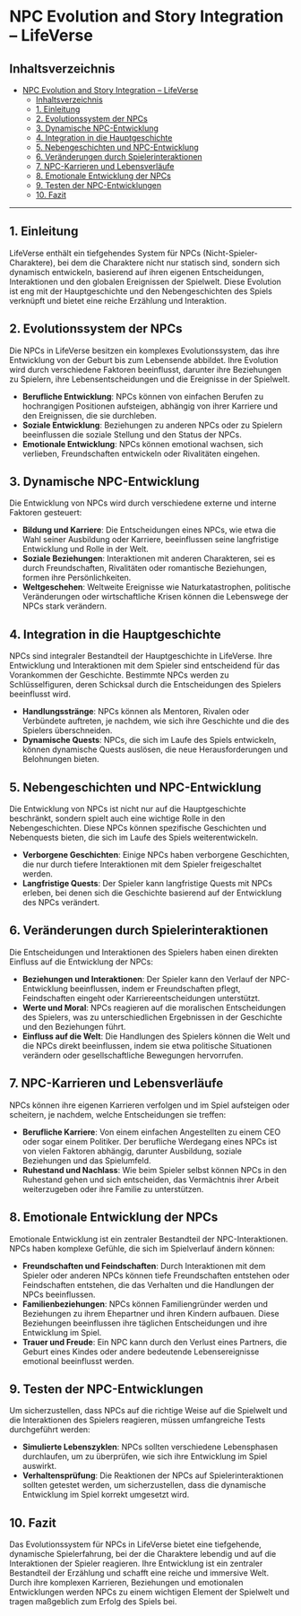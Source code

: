 # NPC Evolution and Story Integration – LifeVerse

## Inhaltsverzeichnis

- [NPC Evolution and Story Integration – LifeVerse](#npc-evolution-and-story-integration--lifeverse)
  - [Inhaltsverzeichnis](#inhaltsverzeichnis)
  - [1. Einleitung](#1-einleitung)
  - [2. Evolutionssystem der NPCs](#2-evolutionssystem-der-npcs)
  - [3. Dynamische NPC-Entwicklung](#3-dynamische-npc-entwicklung)
  - [4. Integration in die Hauptgeschichte](#4-integration-in-die-hauptgeschichte)
  - [5. Nebengeschichten und NPC-Entwicklung](#5-nebengeschichten-und-npc-entwicklung)
  - [6. Veränderungen durch Spielerinteraktionen](#6-veränderungen-durch-spielerinteraktionen)
  - [7. NPC-Karrieren und Lebensverläufe](#7-npc-karrieren-und-lebensverläufe)
  - [8. Emotionale Entwicklung der NPCs](#8-emotionale-entwicklung-der-npcs)
  - [9. Testen der NPC-Entwicklungen](#9-testen-der-npc-entwicklungen)
  - [10. Fazit](#10-fazit)

---

## 1. Einleitung

LifeVerse enthält ein tiefgehendes System für NPCs (Nicht-Spieler-Charaktere), bei dem die Charaktere nicht nur statisch sind, sondern sich dynamisch entwickeln, basierend auf ihren eigenen Entscheidungen, Interaktionen und den globalen Ereignissen der Spielwelt. Diese Evolution ist eng mit der Hauptgeschichte und den Nebengeschichten des Spiels verknüpft und bietet eine reiche Erzählung und Interaktion.

## 2. Evolutionssystem der NPCs

Die NPCs in LifeVerse besitzen ein komplexes Evolutionssystem, das ihre Entwicklung von der Geburt bis zum Lebensende abbildet. Ihre Evolution wird durch verschiedene Faktoren beeinflusst, darunter ihre Beziehungen zu Spielern, ihre Lebensentscheidungen und die Ereignisse in der Spielwelt.

- **Berufliche Entwicklung**: NPCs können von einfachen Berufen zu hochrangigen Positionen aufsteigen, abhängig von ihrer Karriere und den Ereignissen, die sie durchleben.
- **Soziale Entwicklung**: Beziehungen zu anderen NPCs oder zu Spielern beeinflussen die soziale Stellung und den Status der NPCs.
- **Emotionale Entwicklung**: NPCs können emotional wachsen, sich verlieben, Freundschaften entwickeln oder Rivalitäten eingehen.

## 3. Dynamische NPC-Entwicklung

Die Entwicklung von NPCs wird durch verschiedene externe und interne Faktoren gesteuert:

- **Bildung und Karriere**: Die Entscheidungen eines NPCs, wie etwa die Wahl seiner Ausbildung oder Karriere, beeinflussen seine langfristige Entwicklung und Rolle in der Welt.
- **Soziale Beziehungen**: Interaktionen mit anderen Charakteren, sei es durch Freundschaften, Rivalitäten oder romantische Beziehungen, formen ihre Persönlichkeiten.
- **Weltgeschehen**: Weltweite Ereignisse wie Naturkatastrophen, politische Veränderungen oder wirtschaftliche Krisen können die Lebenswege der NPCs stark verändern.

## 4. Integration in die Hauptgeschichte

NPCs sind integraler Bestandteil der Hauptgeschichte in LifeVerse. Ihre Entwicklung und Interaktionen mit dem Spieler sind entscheidend für das Vorankommen der Geschichte. Bestimmte NPCs werden zu Schlüsselfiguren, deren Schicksal durch die Entscheidungen des Spielers beeinflusst wird.

- **Handlungsstränge**: NPCs können als Mentoren, Rivalen oder Verbündete auftreten, je nachdem, wie sich ihre Geschichte und die des Spielers überschneiden.
- **Dynamische Quests**: NPCs, die sich im Laufe des Spiels entwickeln, können dynamische Quests auslösen, die neue Herausforderungen und Belohnungen bieten.

## 5. Nebengeschichten und NPC-Entwicklung

Die Entwicklung von NPCs ist nicht nur auf die Hauptgeschichte beschränkt, sondern spielt auch eine wichtige Rolle in den Nebengeschichten. Diese NPCs können spezifische Geschichten und Nebenquests bieten, die sich im Laufe des Spiels weiterentwickeln.

- **Verborgene Geschichten**: Einige NPCs haben verborgene Geschichten, die nur durch tiefere Interaktionen mit dem Spieler freigeschaltet werden.
- **Langfristige Quests**: Der Spieler kann langfristige Quests mit NPCs erleben, bei denen sich die Geschichte basierend auf der Entwicklung des NPCs verändert.

## 6. Veränderungen durch Spielerinteraktionen

Die Entscheidungen und Interaktionen des Spielers haben einen direkten Einfluss auf die Entwicklung der NPCs:

- **Beziehungen und Interaktionen**: Der Spieler kann den Verlauf der NPC-Entwicklung beeinflussen, indem er Freundschaften pflegt, Feindschaften eingeht oder Karriereentscheidungen unterstützt.
- **Werte und Moral**: NPCs reagieren auf die moralischen Entscheidungen des Spielers, was zu unterschiedlichen Ergebnissen in der Geschichte und den Beziehungen führt.
- **Einfluss auf die Welt**: Die Handlungen des Spielers können die Welt und die NPCs direkt beeinflussen, indem sie etwa politische Situationen verändern oder gesellschaftliche Bewegungen hervorrufen.

## 7. NPC-Karrieren und Lebensverläufe

NPCs können ihre eigenen Karrieren verfolgen und im Spiel aufsteigen oder scheitern, je nachdem, welche Entscheidungen sie treffen:

- **Berufliche Karriere**: Von einem einfachen Angestellten zu einem CEO oder sogar einem Politiker. Der berufliche Werdegang eines NPCs ist von vielen Faktoren abhängig, darunter Ausbildung, soziale Beziehungen und das Spielumfeld.
- **Ruhestand und Nachlass**: Wie beim Spieler selbst können NPCs in den Ruhestand gehen und sich entscheiden, das Vermächtnis ihrer Arbeit weiterzugeben oder ihre Familie zu unterstützen.

## 8. Emotionale Entwicklung der NPCs

Emotionale Entwicklung ist ein zentraler Bestandteil der NPC-Interaktionen. NPCs haben komplexe Gefühle, die sich im Spielverlauf ändern können:

- **Freundschaften und Feindschaften**: Durch Interaktionen mit dem Spieler oder anderen NPCs können tiefe Freundschaften entstehen oder Feindschaften entstehen, die das Verhalten und die Handlungen der NPCs beeinflussen.
- **Familienbeziehungen**: NPCs können Familiengründer werden und Beziehungen zu ihrem Ehepartner und ihren Kindern aufbauen. Diese Beziehungen beeinflussen ihre täglichen Entscheidungen und ihre Entwicklung im Spiel.
- **Trauer und Freude**: Ein NPC kann durch den Verlust eines Partners, die Geburt eines Kindes oder andere bedeutende Lebensereignisse emotional beeinflusst werden.

## 9. Testen der NPC-Entwicklungen

Um sicherzustellen, dass NPCs auf die richtige Weise auf die Spielwelt und die Interaktionen des Spielers reagieren, müssen umfangreiche Tests durchgeführt werden:

- **Simulierte Lebenszyklen**: NPCs sollten verschiedene Lebensphasen durchlaufen, um zu überprüfen, wie sich ihre Entwicklung im Spiel auswirkt.
- **Verhaltensprüfung**: Die Reaktionen der NPCs auf Spielerinteraktionen sollten getestet werden, um sicherzustellen, dass die dynamische Entwicklung im Spiel korrekt umgesetzt wird.

## 10. Fazit

Das Evolutionssystem für NPCs in LifeVerse bietet eine tiefgehende, dynamische Spielerfahrung, bei der die Charaktere lebendig und auf die Interaktionen der Spieler reagieren. Ihre Entwicklung ist ein zentraler Bestandteil der Erzählung und schafft eine reiche und immersive Welt. Durch ihre komplexen Karrieren, Beziehungen und emotionalen Entwicklungen werden NPCs zu einem wichtigen Element der Spielwelt und tragen maßgeblich zum Erfolg des Spiels bei.
